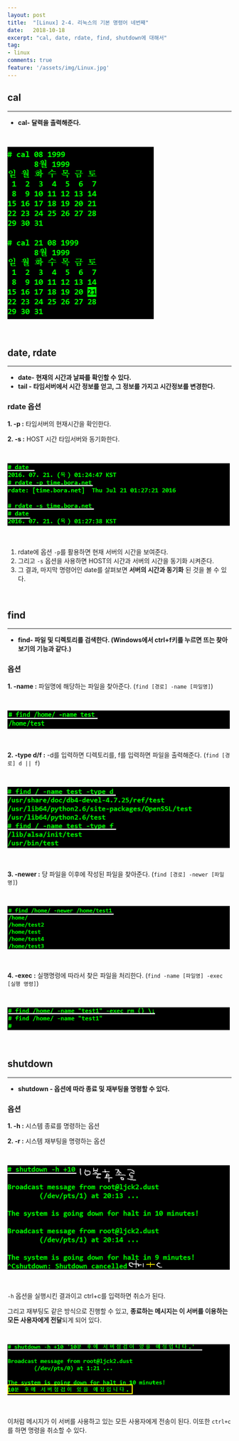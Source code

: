 ```yaml
---
layout: post
title:  "[Linux] 2-4. 리눅스의 기본 명령어 네번째"
date:   2018-10-18
excerpt: "cal, date, rdate, find, shutdown에 대해서"
tag:
- linux
comments: true
feature: '/assets/img/Linux.jpg'
---
```


## cal

---

* **cal- 달력을 출력해준다.**

<br/>

![cal](/assets/img/linux_cal.png)

<br/>

## date, rdate

---

* **date- 현재의 시간과 날짜를 확인할 수 있다.**
* **tail - 타임서버에서 시간 정보를 얻고, 그 정보를 가지고 시간정보를 변경한다.**

### rdate 옵션

**1. -p :** 타임서버의 현재시간을 확인한다.

**2. -s :** HOST 시간 타임서버와 동기화한다.

<br/>

![date](/assets/img/linux_date.png)

<br/>

1. rdate에 옵션 `-p`를 활용하면 현재 서버의 시간을 보여준다. 
2. 그리고 `-s` 옵션을 사용하면 HOST의 시간과 서버의 시간을 동기화 시켜준다. 
3. 그 결과, 마지막 명령어인 date를 살펴보면 **서버의 시간과 동기화** 된 것을 볼 수 있다.

<br/>

## find

---

* **find- 파일 및 디렉토리를 검색한다. (Windows에서 ctrl+f키를 누르면 뜨는 찾아보기의 기능과 같다.)**

### 옵션

**1. -name :** 파일명에 해당하는 파일을 찾아준다. (`find [경로] -name [파일명]`)

<br/>

![find](/assets/img/linux_find_name.png)

<br/>

**2. -type d/f :** -d를 입력하면 디렉토리를, f를 입력하면 파일을 출력해준다. (`find [경로] d || f`) 

<br/>

![find](/assets/img/linux_find_type.png)

<br/>

**3. -newer :** 당 파일을 이후에 작성된 파일을 찾아준다. (`find [경로] -newer [파일명]`)

<br/>

![find](/assets/img/linux_find_newer.png)

<br/>

**4. -exec :** 실행명령에 따라서 찾은 파일을 처리한다. (`find -name [파일명] -exec [실행 명령]`)

<br/>

![find](/assets/img/linux_find_exec.png)

<br/>

## shutdown

---

* **shutdown - 옵션에 따라 종료 및 재부팅을 명령할 수 있다.**

### 옵션

**1. -h :** 시스템 종료를 명령하는 옵션

**2. -r :** 시스템 재부팅을 명령하는 옵션

<br/>

![shutdown](/assets/img/linux_shutdown.png)

<br/>

`-h` 옵션을 실행시킨 결과이고 ctrl+c를 입력하면 취소가 된다.

그리고 재부팅도 같은 방식으로 진행할 수 있고, **종료하는 메시지는 이 서버를 이용하는 모든 사용자에게 전달**되게 되어 있다. 

<br/>

![shutdown](/assets/img/linux_shutdown_메시지.png)

<br/>

이처럼 메시지가 이 서버를 사용하고 있는 모든 사용자에게 전송이 된다. 
이또한 `ctrl+c`를 하면 명령을 취소할 수 있다.
